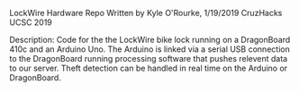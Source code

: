 LockWire Hardware Repo
Written by Kyle O'Rourke, 1/19/2019
CruzHacks UCSC 2019

Description:
Code for the the LockWire bike lock running on a DragonBoard 410c
and an Arduino Uno. The Arduino is linked via a serial USB
connection to the DragonBoard running processing software that
pushes relevent data to our server. Theft detection can be handled
in real time on the Arduino or DragonBoard.
